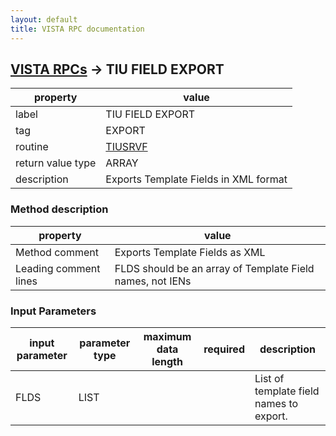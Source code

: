 ```yaml
---
layout: default
title: VISTA RPC documentation
---
```




## [VISTA RPCs](TableOfContent.md) &#8594; TIU FIELD EXPORT 

 property | value 
--- | --- 
 label | TIU FIELD EXPORT
 tag | EXPORT
 routine | [TIUSRVF](http://code.osehra.org/dox/Routine_TIUSRVF_source.html)
 return value type | ARRAY
 description | Exports Template Fields in XML format


### Method description

 property | value 
--- | --- 
 Method comment | Exports Template Fields as XML
 Leading comment lines | FLDS should be an array of Template Field names, not IENs

### Input Parameters

| input parameter | parameter type | maximum data length | required | description | 
| --- | --- | --- | --- | --- | 
| FLDS | LIST |  |  | List of template field names to export. | 